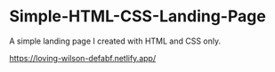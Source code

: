 # Simple-HTML-CSS-Landing-Page
A simple landing page I created with HTML and CSS only.

https://loving-wilson-defabf.netlify.app/

